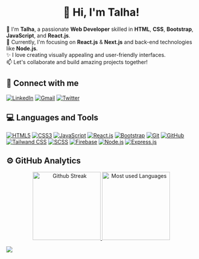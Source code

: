 <h1 align="center">👋 Hi, I'm Talha!</h1>

👦 I'm **Talha**, a passionate **Web Developer** skilled in **HTML**, **CSS**, **Bootstrap**, **JavaScript**, and **React.js**.  
🌱 Currently, I'm focusing on **React.js** & **Next.js** and back-end technologies like **Node.js**.  
✨ I love creating visually appealing and user-friendly interfaces.  
📫 Let's collaborate and build amazing projects together!

## 🔗 Connect with me
<div align="left">
  <a href="https://www.linkedin.com/in/talhashah-dev/"><img alt="LinkedIn" src="https://img.shields.io/badge/linkedin-%230077B5.svg?style=for-the-badge&logo=linkedin&logoColor=white"/></a>
  <a href="mailto:syedtalhadev7@gmail.com"><img alt="Gmail" src="https://img.shields.io/badge/Gmail-D14836?style=for-the-badge&logo=gmail&logoColor=white"/></a>
  <a href="https://twitter.com/atsyedtalha" ><img src="https://img.shields.io/badge/twitter-000?style=for-the-badge&logo=x&logoColor=fff" alt="Twitter"/></a>
</div>

## 💻 Languages and Tools
<p align="left">
  <a href="https://www.w3.org/html/" ><img src="https://img.shields.io/badge/HTML5-E34F26?style=for-the-badge&logo=html5&logoColor=white" alt="HTML5"/></a>
  <a href="https://www.w3schools.com/css/"><img src="https://img.shields.io/badge/CSS3-1572B6?style=for-the-badge&logo=css3&logoColor=white" alt="CSS3"/></a>
  <a href="https://developer.mozilla.org/en-US/docs/Web/JavaScript"><img src="https://img.shields.io/badge/JavaScript-F7DF1E?style=for-the-badge&logo=javascript&logoColor=black" alt="JavaScript"/></a>
  <a href="https://react.dev/"><img src="https://img.shields.io/badge/React-20232A?style=for-the-badge&logo=react&logoColor=61DAFB" alt="React.js"/></a>
  <a href="https://getbootstrap.com/"><img src="https://img.shields.io/badge/bootstrap-%238511FA.svg?style=for-the-badge&logo=bootstrap&logoColor=white" alt="Bootstrap"/></a>
  <a href="https://git-scm.com/"><img src="https://img.shields.io/badge/git-E84E31?style=for-the-badge&logo=git&logoColor=white" alt="Git"/></a>
  <a href="https://github.com/"><img src="https://img.shields.io/badge/github-000?style=for-the-badge&logo=github&logoColor=white" alt="GitHub"/></a>
  <a href="https://tailwindcss.com/"><img src="https://img.shields.io/badge/Tailwind_CSS-38B2AC?style=for-the-badge&logo=tailwind-css&logoColor=white" alt="Tailwand CSS"/></a>
  <a href="https://sass-lang.com/"><img src="https://img.shields.io/badge/SCSS-%23CC6699.svg?style=for-the-badge&logo=sass&logoColor=white" alt="SCSS"/></a>
  <a href="https://firebase.google.com/"><img src="https://img.shields.io/badge/firebase-fff?style=for-the-badge&logo=firebase&logoColor=F58717" alt="Firebase"/></a>
  <a href="https://nodejs.org/"><img src="https://img.shields.io/badge/Node.js-339933?style=for-the-badge&logo=node.js&logoColor=white" alt="Node.js"/></a>
  <a href="https://expressjs.com/"><img src="https://img.shields.io/badge/Express.js-000000?style=for-the-badge&logo=express&logoColor=white" alt="Express.js"/></a>
</p>

## ⚙️ GitHub Analytics
<p align="center">
  <a href="https://github.com/talhashah-dev">  
    <img height="180em" src="https://github-readme-streak-stats.herokuapp.com/?user=talhashah-dev&theme=algolia&hide_border=false" alt="Github Streak" />
    <img height="180em" src="https://github-readme-stats-eight-theta.vercel.app/api/top-langs/?username=talhashah-dev&layout=compact&langs_count=8&theme=algolia" alt="Most used Languages"/>
  </a>
</p>

<img src="https://user-images.githubusercontent.com/73097560/115834477-dbab4500-a447-11eb-908a-139a6edaec5c.gif"></a>
